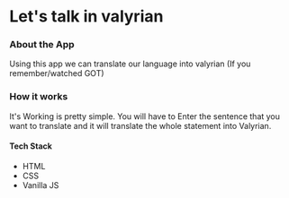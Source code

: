 <h1> Let's talk in valyrian </h1>

<h3> About the App </h3>

<p> Using this app we can translate our language into valyrian (If you remember/watched GOT) </p>

<h3> How it works </h3> 

<p> It's Working is pretty simple. You will have to Enter the sentence that you want to translate and it will translate the whole statement into Valyrian. </p>

<h4> Tech Stack </h4>
<ul>
  <li> HTML </li>
  <li> CSS  </li>
  <li> Vanilla JS </li>
</ul>

